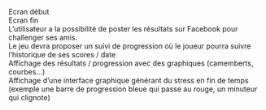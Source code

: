 Ecran début    
Ecran fin    
L’utilisateur a la possibilité de poster les résultats sur Facebook pour challenger ses amis.    
Le jeu devra proposer un suivi de progression où le joueur pourra suivre l’historique de ses scores / date    
Affichage des résultats / progression avec des graphiques (camemberts, courbes…)    
Affichage d’une interface graphique générant du stress en fin de temps (exemple une barre de progression bleue qui passe au rouge, un minuteur qui clignote)
